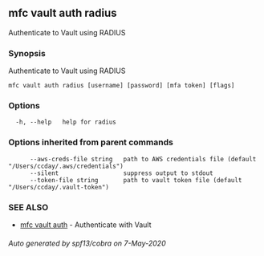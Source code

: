 ## mfc vault auth radius

Authenticate to Vault using RADIUS

### Synopsis

Authenticate to Vault using RADIUS

```
mfc vault auth radius [username] [password] [mfa token] [flags]
```

### Options

```
  -h, --help   help for radius
```

### Options inherited from parent commands

```
      --aws-creds-file string   path to AWS credentials file (default "/Users/ccday/.aws/credentials")
      --silent                  suppress output to stdout
      --token-file string       path to vault token file (default "/Users/ccday/.vault-token")
```

### SEE ALSO

* [mfc vault auth](mfc_vault_auth.md)	 - Authenticate with Vault

###### Auto generated by spf13/cobra on 7-May-2020
